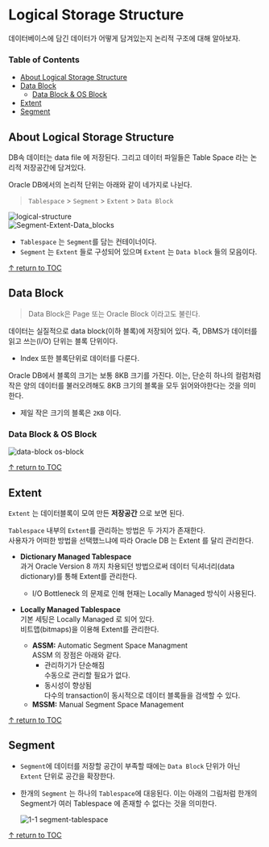# Logical Storage Structure  
데이터베이스에 담긴 데이터가 어떻게 담겨있는지 논리적 구조에 대해 알아보자.

### Table of Contents

* [About Logical Storage Structure](#about-logical-storage-structure)  
* [Data Block](#data-block)
  * [Data Block & OS Block](#data-block-&-os-block)
* [Extent](#extent)
* [Segment](#segment)


## About Logical Storage Structure
DB속 데이터는 data file 에 저장된다. 그리고 데이터 파일들은 Table Space 라는 논리적 저장공간에 담겨있다.  

Oracle DB에서의 논리적 단위는 아래와 같이 네가지로 나뉜다.  
> `Tablespace` > `Segment` > `Extent` > `Data Block`  

![logical-structure](https://user-images.githubusercontent.com/48475824/120893010-ef9fb480-c64b-11eb-8974-1919e7e25b80.png)  
![Segment-Extent-Data_blocks](https://user-images.githubusercontent.com/48475824/120892671-66d44900-c64a-11eb-9955-e776f41394ed.png)
- `Tablespace` 는 `Segment`를 담는 컨테이너이다.  
- `Segment` 는 `Extent` 들로 구성되어 있으며 `Extent` 는 `Data block` 들의 모음이다.  

[↑ return to TOC](#table-of-contents)


## Data Block
> Data Block은 Page 또는 Oracle Block 이라고도 불린다.  

데이터는 실질적으로 data block(이하 블록)에 저장되어 있다. 즉, DBMS가 데이터를 읽고 쓰는(I/O) 단위는 블록 단위이다.  
- Index 또한 블록단위로 데이터를 다룬다.  

Oracle DB에서 블록의 크기는 보통 8KB 크기를 가진다. 이는, 단순히 하나의 컬럼처럼 작은 양의 데이터를 불러오려해도 8KB 크기의 블록을 모두 읽어와야한다는 것을 의미한다.  
- 제일 작은 크기의 블록은 `2KB` 이다.  

### Data Block & OS Block  
  ![data-block os-block](https://user-images.githubusercontent.com/48475824/122288724-e4426800-cf2c-11eb-94f3-1e070b9faf7d.png)

[↑ return to TOC](#table-of-contents)

## Extent
`Extent` 는 데이터블록이 모여 만든 **저장공간** 으로 보면 된다.  

`Tablespace` 내부의 `Extent`를 관리하는 방법은 두 가지가 존재한다.  
사용자가 어떠한 방법을 선택했느냐에 따라 Oracle DB 는 Extent 를 달리 관리한다.

- **Dictionary Managed Tablespace**  
  과거 Oracle Version 8 까지 차용되던 방법으로써 데이터 딕셔너리(data dictionary)를 통해 Extent를 관리한다.  
  - I/O Bottleneck 의 문제로 인해 현재는 Locally Managed 방식이 사용된다.

- **Locally Managed Tablespace**   
  기본 세팅은 Locally Managed 로 되어 있다.  
  비트맵(bitmaps)을 이용해 Extent를 관리한다.  
  - **ASSM:** Automatic Segment Space Managment  
    ASSM 의 장점은 아래와 같다. 
    - 관리하기가 단순해짐  
      수동으로 관리할 필요가 없다. 
    - 동시성이 향상됨  
      다수의 transaction이 동시적으로 데이터 블록들을 검색할 수 있다.  
  - **MSSM:** Manual Segment Space Management  

[↑ return to TOC](#table-of-contents)

## Segment
- `Segment`에 데이터를 저장할 공간이 부족할 때에는 `Data Block` 단위가 아닌 `Extent` 단위로 공간을 확장한다.  
- 한개의 `Segment` 는 하나의 `Tablespace`에 대응된다. 이는 아래의 그림처럼 한개의 Segment가 여러 Tablespace 에 존재할 수 없다는 것을 의미한다.  

  ![1-1 segment-tablespace](https://user-images.githubusercontent.com/48475824/122279739-5a41d180-cf23-11eb-9a7a-e7f23921a80a.png)

[↑ return to TOC](#table-of-contents)
